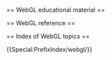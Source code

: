 == WebGL educational material ==

== WebGL reference ==

== Index of WebGL topics ==

{{Special:PrefixIndex/webgl/}}